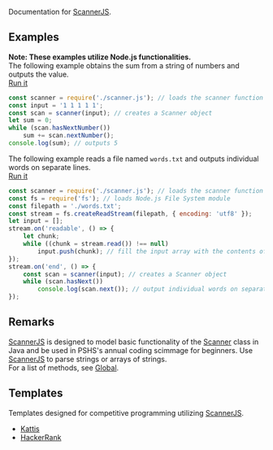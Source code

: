 Documentation for [ScannerJS](https://github.com/pshscc/scannerjs).

## Examples
**Note: These examples utilize Node.js functionalities.**  
The following example obtains the sum from a string of numbers and outputs the value.  
[Run it](https://repl.it/@MiniDomo/scannerjs-example-1)
```js
const scanner = require('./scanner.js'); // loads the scanner function
const input = '1 1 1 1 1';
const scan = scanner(input); // creates a Scanner object
let sum = 0;
while (scan.hasNextNumber())
    sum += scan.nextNumber();
console.log(sum); // outputs 5
```
The following example reads a file named `words.txt` and outputs individual words on separate lines.  
[Run it](https://repl.it/@MiniDomo/scannerjs-example-2)
```js
const scanner = require('./scanner.js'); // loads the scanner function
const fs = require('fs'); // loads Node.js File System module
const filepath = './words.txt';
const stream = fs.createReadStream(filepath, { encoding: 'utf8' });
let input = [];
stream.on('readable', () => {
    let chunk;
    while ((chunk = stream.read()) !== null)
        input.push(chunk); // fill the input array with the contents of words.txt
});
stream.on('end', () => {
    const scan = scanner(input); // creates a Scanner object
    while (scan.hasNext())
        console.log(scan.next()); // output individual words on separate lines
});
```

## Remarks
[ScannerJS](https://github.com/pshscc/scannerjs) is designed to model basic functionality of the [Scanner](https://docs.oracle.com/javase/10/docs/api/java/util/Scanner.html) class in Java and be used in PSHS's annual coding scimmage for beginners. Use [ScannerJS](https://github.com/pshscc/ScannerJS) to parse strings or arrays of strings.  
For a list of methods, see [Global](./global.html).

## Templates
Templates designed for competitive programming utilizing [ScannerJS](https://github.com/pshscc/scannerjs).  
- [Kattis](https://github.com/pshscc/ScannerJS/tree/master/templates/kattis)
- [HackerRank](https://github.com/pshscc/ScannerJS/tree/master/templates/hackerrank)